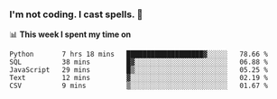 ### I'm not coding. I cast spells. 🎩

📊 **This week I spent my time on**
<!--START_SECTION:waka-->
```text
Python       7 hrs 18 mins   ███████████████████▓░░░░░   78.66 % 
SQL          38 mins         █▓░░░░░░░░░░░░░░░░░░░░░░░   06.88 % 
JavaScript   29 mins         █▒░░░░░░░░░░░░░░░░░░░░░░░   05.25 % 
Text         12 mins         ▓░░░░░░░░░░░░░░░░░░░░░░░░   02.19 % 
CSV          9 mins          ▒░░░░░░░░░░░░░░░░░░░░░░░░   01.67 % 
```
<!--END_SECTION:waka-->

